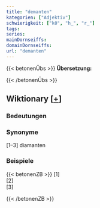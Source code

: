 ```yaml
---
title: "demanten"
kategorien: ["Adjektiv"]
schwierigkeit: ["k0", "h_", "r_"]
tags:
series:
mainDornseiffs:
domainDornseiffs:
url: "demanten"
---
```


{{< betonenÜbs >}}
**Übersetzung:**  
  
{{< /betonenÜbs >}}

## Wiktionary [[+](https://de.wiktionary.org/wiki/demanten)]

### Bedeutungen

### Synonyme
[1–3] diamanten  

### Beispiele
{{< betonenZB >}}
[1]  
[2]  
[3]  

{{< /betonenZB >}}

